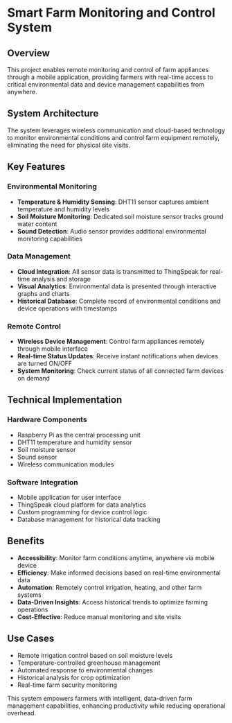 # Smart Farm Monitoring and Control System

## Overview

This project enables remote monitoring and control of farm appliances through a mobile application, providing farmers with real-time access to critical environmental data and device management capabilities from anywhere.

## System Architecture

The system leverages wireless communication and cloud-based technology to monitor environmental conditions and control farm equipment remotely, eliminating the need for physical site visits.

## Key Features

### Environmental Monitoring
- **Temperature & Humidity Sensing**: DHT11 sensor captures ambient temperature and humidity levels
- **Soil Moisture Monitoring**: Dedicated soil moisture sensor tracks ground water content
- **Sound Detection**: Audio sensor provides additional environmental monitoring capabilities

### Data Management
- **Cloud Integration**: All sensor data is transmitted to ThingSpeak for real-time analysis and storage
- **Visual Analytics**: Environmental data is presented through interactive graphs and charts
- **Historical Database**: Complete record of environmental conditions and device operations with timestamps

### Remote Control
- **Wireless Device Management**: Control farm appliances remotely through mobile interface
- **Real-time Status Updates**: Receive instant notifications when devices are turned ON/OFF
- **System Monitoring**: Check current status of all connected farm devices on demand

## Technical Implementation

### Hardware Components
- Raspberry Pi as the central processing unit
- DHT11 temperature and humidity sensor
- Soil moisture sensor
- Sound sensor
- Wireless communication modules

### Software Integration
- Mobile application for user interface
- ThingSpeak cloud platform for data analytics
- Custom programming for device control logic
- Database management for historical data tracking

## Benefits

- **Accessibility**: Monitor farm conditions anytime, anywhere via mobile device
- **Efficiency**: Make informed decisions based on real-time environmental data
- **Automation**: Remotely control irrigation, heating, and other farm systems
- **Data-Driven Insights**: Access historical trends to optimize farming operations
- **Cost-Effective**: Reduce manual monitoring and site visits

## Use Cases

- Remote irrigation control based on soil moisture levels
- Temperature-controlled greenhouse management
- Automated response to environmental changes
- Historical analysis for crop optimization
- Real-time farm security monitoring

This system empowers farmers with intelligent, data-driven farm management capabilities, enhancing productivity while reducing operational overhead.
